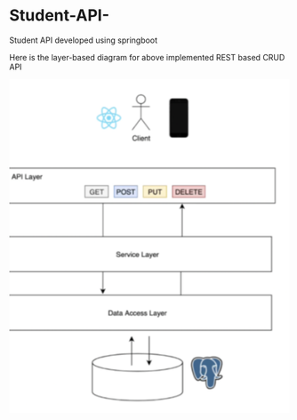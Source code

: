 # Student-API-
Student API developed using springboot

Here is the layer-based diagram for above implemented REST based CRUD API

<img src="./layer-diagram.PNG" height="600px" style="object-fit : cover" />
